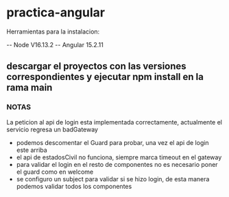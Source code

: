 # practica-angular
Herramientas para la instalacion: 

-- Node V16.13.2
-- Angular 15.2.11

## descargar el proyectos con las versiones correspondientes y ejecutar npm install en la rama main


###  NOTAS ###

La peticion al api de login esta implementada correctamente, actualmente el servicio regresa un badGateway

- podemos descomentar el Guard para probar, una vez el api de login este arriba
- el api de estadosCivil no funciona, siempre marca timeout en el gateway
- para validar el login en el resto de componentes no es necesario poner el guard como en welcome
- se configuro un subject para validar si se hizo login, de esta manera podemos validar todos los componentes
